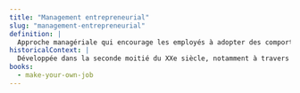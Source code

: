 ```yaml
---
title: "Management entrepreneurial"
slug: "management-entrepreneurial"
definition: |
  Approche managériale qui encourage les employés à adopter des comportements entrepreneuriaux tels que la prise d’initiative, l’innovation constante, et la responsabilisation individuelle.
historicalContext: |
  Développée dans la seconde moitié du XXe siècle, notamment à travers les travaux de Peter Drucker, cette approche devient dominante dans les années 1980 avec la montée du néolibéralisme et la transformation des grandes entreprises en organisations flexibles.
books:
  - make-your-own-job
---
```

